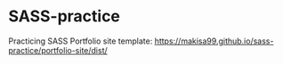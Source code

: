 # SASS-practice
 Practicing SASS
 Portfolio site template: https://makisa99.github.io/sass-practice/portfolio-site/dist/
